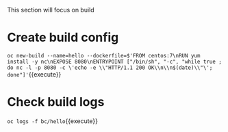 This section will focus on build 

# Create build config

``oc new-build --name=hello --dockerfile=$'FROM centos:7\nRUN yum install -y nc\nEXPOSE 8080\nENTRYPOINT ["/bin/sh", "-c", "while true ; do nc -l -p 8080 -c \'echo -e \\"HTTP/1.1 200 OK\\n\\n$(date)\\"\'; done"]'``{{execute}}

# Check build logs

``oc logs -f bc/hello``{{execute}}




